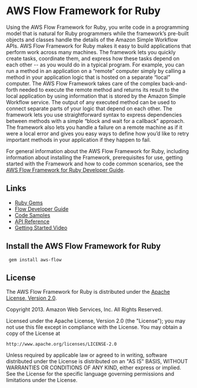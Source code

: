 # AWS Flow Framework for Ruby

Using the AWS Flow Framework for Ruby, you write code in a programming model that is natural for Ruby programmers while the framework’s pre-built objects and classes handle the details of the Amazon Simple Workflow APIs. AWS Flow Framework for Ruby makes it easy to build applications that perform work across many machines. The framework lets you quickly create tasks, coordinate them, and express how these tasks depend on each other -- as you would do in a typical program. For example, you can run a method in an application on a “remote” computer simply by calling a method in your application logic that is hosted on a separate “local” computer.  The AWS Flow Framework takes care of the complex back-and-forth needed to execute the remote method and returns its result to the local application by using information that is stored by the Amazon Simple Workflow service. The output of any executed method can be used to connect separate parts of your logic that depend on each other. The framework lets you use straightforward syntax to express dependencies between methods with a simple “block and wait for a callback” approach.  The framework also lets you handle a failure on a remote machine as if it were a local error and gives you easy ways to define how you’d like to retry important methods in your application if they happen to fail.


For general information about the AWS Flow Framework for Ruby, including information about installing the Framework, prerequisites for use, getting started with the Framework and how to code common scenarios, see the [AWS Flow Framework for Ruby Developer Guide](http://docs.aws.amazon.com/amazonswf/latest/awsrbflowguide/).


## Links

* [Ruby Gems](http://rubygems.org/gems/aws-flow)
* [Flow Developer Guide](http://docs.aws.amazon.com/amazonswf/latest/awsrbflowguide/)
* [Code Samples](http://aws.amazon.com/code/Amazon-SWF/3015904745387737)
* [API Reference](http://docs.aws.amazon.com/amazonswf/latest/awsrbflowapi/)
* [Getting Started Video](http://foo.com)

## Install the AWS Flow Framework for Ruby

     gem install aws-flow

## License

The AWS Flow Framework for Ruby is distributed under the
[Apache License, Version 2.0](http://www.apache.org/licenses/LICENSE-2.0).

Copyright 2013. Amazon Web Services, Inc. All Rights Reserved.

Licensed under the Apache License, Version 2.0 (the "License");
you may not use this file except in compliance with the License.
You may obtain a copy of the License at

    http://www.apache.org/licenses/LICENSE-2.0

Unless required by applicable law or agreed to in writing, software
distributed under the License is distributed on an "AS IS" BASIS,
WITHOUT WARRANTIES OR CONDITIONS OF ANY KIND, either express or implied.
See the License for the specific language governing permissions and
limitations under the License.

[aws-sdk-ruby]: http://aws.amazon.com/sdkforruby/
